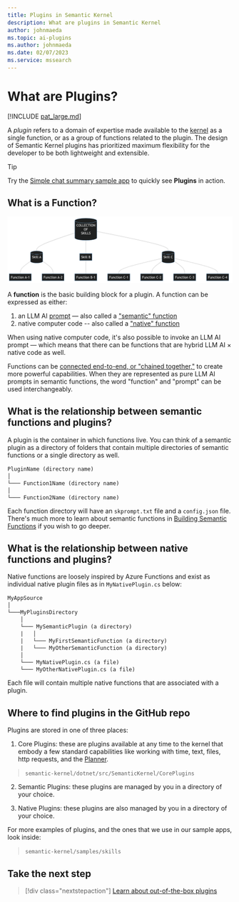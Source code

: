 ```yaml
---
title: Plugins in Semantic Kernel
description: What are plugins in Semantic Kernel
author: johnmaeda
ms.topic: ai-plugins
ms.author: johnmaeda
ms.date: 02/07/2023
ms.service: mssearch
---
```

# What are Plugins?

[!INCLUDE [pat_large.md](../includes/pat_large.md)]

A _plugin_ refers to a domain of expertise made available to the [kernel](/semantic-kernel/concepts-sk/kernel) as a single function, or as a group of functions related to the plugin. The design of Semantic Kernel plugins has prioritized maximum flexibility for the developer to be both lightweight and extensible.  

> [!TIP]
> Try the [Simple chat summary sample app](/semantic-kernel/samples/simplechatsummary) to quickly see **Plugins** in action.

## What is a Function?

![Diagram showing how plugins can work](/semantic-kernel/media/skillsdiagram.png)

A **function** is the basic building block for a plugin. A function can be expressed as either:

1. an LLM AI [prompt](/semantic-kernel/concepts-ai/prompts) — also called a ["semantic" function](/semantic-kernel/howto/semanticfunctions)
2. native computer code -- also called a ["native" function](/semantic-kernel/howto/nativefunctions)

When using native computer code, it's also possible to invoke an LLM AI prompt — which means that there can be functions that are hybrid LLM AI × native code as well. 

Functions can be [connected end-to-end, or "chained together,"](/semantic-kernel/howto/chainingfunctions) to create more powerful capabilities. When they are represented as pure LLM AI prompts in semantic functions, the word "function" and "prompt" can be used interchangeably. 

## What is the relationship between semantic functions and plugins?

A plugin is the container in which functions live. You can think of a semantic plugin as a directory of folders that contain multiple directories of semantic functions or a single directory as well.

```Semantic-Plugins-Are-Folders-Of-Functions
PluginName (directory name)
│
└─── Function1Name (directory name)
│   
└─── Function2Name (directory name)
```

Each function directory will have an `skprompt.txt` file and a `config.json` file. There's much more to learn about semantic functions in [Building Semantic Functions](/semantic-kernel/howto/semanticfunctions) if you wish to go deeper.

## What is the relationship between native functions and plugins?

Native functions are loosely inspired by Azure Functions and exist as individual native plugin files as in `MyNativePlugin.cs` below:

```Your-App-And-Plugins
MyAppSource
│
└───MyPluginsDirectory
    │
    └─── MySemanticPlugin (a directory)
    |   │
    |   └─── MyFirstSemanticFunction (a directory)
    |   └─── MyOtherSemanticFunction (a directory)
    │
    └─── MyNativePlugin.cs (a file)
    └─── MyOtherNativePlugin.cs (a file)
```

Each file will contain multiple native functions that are associated with a plugin.

## Where to find plugins in the GitHub repo

Plugins are stored in one of three places:

1. Core Plugins: these are plugins available at any time to the kernel that embody a few standard capabilities like working with time, text, files, http requests, and the [Planner](/semantic-kernel/concepts-sk/planner).

> `semantic-kernel/dotnet/src/SemanticKernel/CorePlugins`

2. Semantic Plugins: these plugins are managed by you in a directory of your choice.

3. Native Plugins: these plugins are also managed by you in a directory of your choice.

For more examples of plugins, and the ones that we use in our sample apps, look inside:

> `semantic-kernel/samples/skills`

## Take the next step

> [!div class="nextstepaction"]
> [Learn about out-of-the-box plugins](./out-of-the-box-plugins.md)

